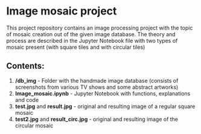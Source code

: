 # Image mosaic project
This project repository contains an image processing project with the topic of mosaic creation out of the given image database. The theory and process are
described in the Jupyter Notebook file with two types of mosaic present (with square tiles and with circular tiles)
## Contents:
1) **/db_img** - Folder with the handmade image database (consists of screenshots from various TV shows and some abstract artworks)
2) **Image_mosaic.ipynb** - Jupyter Notebook with functions, explanations and code
3) **test.jpg** and **result.jpg** - original and resulting image of a regular square mosaic
4) **test2.jpg** and **result_circ.jpg** - original and resulting image of the circular mosaic
